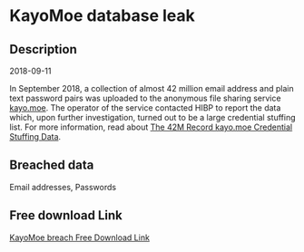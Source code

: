 # KayoMoe database leak

## Description

2018-09-11

In September 2018, a collection of almost 42 million email address and plain text password pairs was uploaded to the anonymous file sharing service <a href="https://kayo.moe/" target="_blank" rel="noopener">kayo.moe</a>. The operator of the service contacted HIBP to report the data which, upon further investigation, turned out to be a large credential stuffing list. For more information, read about <a href="https://www.troyhunt.com/the-42m-record-kayo-moe-credential-stuffing-data" target="_blank" rel="noopener">The 42M Record kayo.moe Credential Stuffing Data</a>.

## Breached data

Email addresses, Passwords

## Free download Link

[KayoMoe breach Free Download Link](https://link-to.net/1229997/46.83300169412452/dynamic/?r=aHR0cHM6Ly93d3cubWVkaWFmaXJlLmNvbS92aWV3L1pmSHlNaGtLTU1pTFZmUC8vZmlsZQ==)